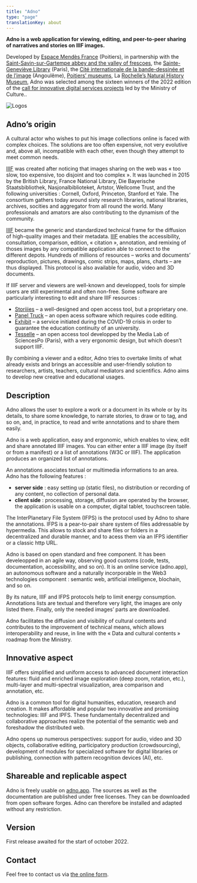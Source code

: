 ```yaml
---
title: "Adno"
type: "page"
translationKey: about
---
```


__Adno is a web application for viewing, editing, and peer-to-peer sharing of narratives and stories on IIIF images.__ 

Developed by [Espace Mendès France](https://emf.fr) (Poitiers), in partnership with the [Saint-Savin-sur-Gartempe abbey and the valley of frescoes](https://www.abbaye-saint-savin.fr/), the [Sainte-Geneviève Library](https://www.bsg.univ-paris3.fr/iguana/www.main.cls) (Paris), the [Cité internationale de la bande-dessinée et de l’image](http://www.citebd.org/) (Angoulême), [Poitiers’ museums](https://www.poitiers.fr/c__231_977__accueil_musee_sainte_croix.html), La [Rochelle’s Natural History Museum](https://museum.larochelle.fr/), Adno was selected among the sixteen winners of the 2022 edition of the [call for innovative digital services projects](https://www.culture.gouv.fr/Presse/Communiques-de-presse/Resultats-de-l-appel-a-projets-Services-numeriques-innovants-2022) led by the Ministry of Culture..

![Logos](/logos/bloc-logos.png)

## Adno’s origin

A cultural actor who wishes to put his image collections online is faced with complex choices. The solutions are too often expensive, not very evolutive and, above all, incompatible with each other, even though they attempt to meet common needs.

[IIIF](https://iiif.io) was created after noticing that images sharing on the web was « too slow, too expensive, too disjoint and too complex ». It was launched in 2015 by the British Library, France National Library, Die Bayerische Staatsbibliothek, Nasjonalbiblioteket, Artstor, Wellcome Trust, and the following universities : Cornell, Oxford, Princeton, Stanford et Yale. The consortium gathers today around sixty research libraries, national libraries, archives, socities and aggregator from all round the world. Many professionals and amators are also contributing to the dynamism of the community. 

[IIIF](https://iiif.io) became the generic and standardized technical frame for the diffusion of high-quality images and their metadata. [IIIF](https://iiif.io) enables the accessibility, consultation, comparison, edition, « citation », annotation, and remixing of thoses images by any compatible application able to connect to the different depots. Hundreds of millions of resources – works and documents’ reproduction, pictures, drawings, comic strips, maps, plans, charts – are thus displayed. This protocol is also available for audio, video and 3D documents. 

If IIIF server and viewers are well-known and developped, tools for simple users are still experimental and often non-free. Some software are particularly interesting to edit and share IIIF resources :

- [Storiiies](https://storiiies.cogapp.com/) – a well-designed and open access tool, but a proprietary one.
- [Panel Truck](https://cartinal.leventhalmap.org/documentation/panel-truck.html) – an open acess software which requires code editing.
- [Exhibit](https://www.exhibit.so/) – a service initiated during the COVID-19 crisis in order to guarantee the education continuity of an university.
- [Tesselle](https://medialab.sciencespo.fr/outils/tesselle/) – an open access tool developped by the Media Lab of SciencesPo (Paris), with a very ergonomic design, but which doesn’t support IIIF.

By combining a viewer and a editor, Adno tries to overtake limits of what already exists and brings an accessible and user-friendly solution to researchers, artists, teachers, cultural mediators and scientifics. Adno aims to develop new creative and educational usages.

## Description

Adno allows the user to explore a work or a document in its whole or by its details, to share some knowledge, to narrate stories, to draw or to tag, and so on, and, in practice, to read and write annotations and to share them easily. 

Adno is a web application, easy and ergonomic, which enables to view, edit and share annotated IIIF images. You can either enter a IIIF image (by itself or from a manifest) or a list of annotations (W3C or IIIF). The application produces an organized list of annotations. 

An annotations asociates textual or multimedia informations to an area. Adno has the following features :

- __server side__ : easy setting up (static files), no distribution or recording of any content, no collection of personal data.
- __client side__ : processing, storage, diffusion are operated by the browser, the application is usable on a computer, digital tablet, touchscreen table.

The InterPlanetary File System (IFPS) is the protocol used by Adno to share the annotations. IFPS is a pear-to-pair share system of files addressable by hypermedia. This allows to stock and share files or folders in a decentralized and durable manner, and to acess them via an IFPS identifier or a classic http URL. 

Adno is based on open standard and free component. It has been develeopped in an agile way, observing good customs (code, tests, documentation, accessibility, and so on). It is an online service (adno.app), an autonomous software and a naturally incorporable in the Web3 technologies component : semantic web, artificial intelligence, blochain, and so on. 

By its nature, IIIF and IFPS protocols help to limit energy consumption. Annotations lists are textual and therefore very light, the images are only listed there. Finally, only the needed images’ parts are downloaded. 

Adno facilitates the diffusion and visibility of cultural contents and contributes to the improvement of technical means, which allows interoperability and reuse, in line with the « Data and cultural contents » roadmap from the Ministry. 

## Innovative aspect

IIIF offers simplified and uniform access to advanced document interaction features: fluid and enriched image exploration (deep zoom, rotation, etc.), multi-layer and multi-spectral visualization, area comparison and annotation, etc.

Adno is a common tool for digital humanities, education, research and creation. It makes affordable and popular two innovative and promising technologies: IIIF and IPFS. These fundamentally decentralized and collaborative approaches realize the potential of the semantic web and foreshadow the distributed web.

Adno opens up numerous perspectives: support for audio, video and 3D objects, collaborative editing, participatory production (crowdsourcing), development of modules for specialized software for digital libraries or publishing, connection with pattern recognition devices (AI), etc.

## Shareable and replicable aspect

Adno is freely usable on [adno.app](https://emf.fr). The sources as well as the documentation are published under free licenses. They can be downloaded from open software forges. Adno can therefore be installed and adapted without any restriction.

## Version

First release awaited for the start of october 2022.  

## Contact

Feel free to contact us via [the online form](https://adno.app/contact/).
